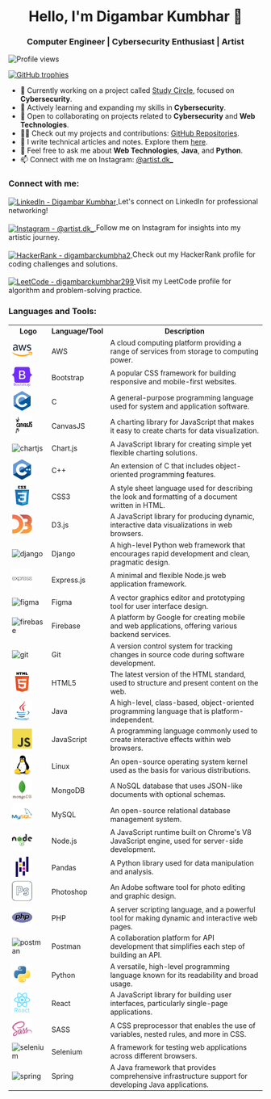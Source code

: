 <h1 align="center">Hello, I'm Digambar Kumbhar 👋</h1>
<h3 align="center">Computer Engineer | Cybersecurity Enthusiast | Artist</h3>

<p align="left"> <img src="https://komarev.com/ghpvc/?username=Artist-dk&label=Profile%20views&color=0e75b6&style=flat" alt="Profile views" /> </p>

<p align="left"> 
  <a href="https://github-profile-trophy.vercel.app/?username=Artist-dk">
    <img src="https://github-profile-trophy.vercel.app/?username=Artist-dk" alt="GitHub trophies" />
  </a> 
</p>

- 🔭 Currently working on a project called [Study Circle](https://github.com/Artist-dk/project-studyCircle), focused on **Cybersecurity**.
- 🌱 Actively learning and expanding my skills in **Cybersecurity**.
- 👯 Open to collaborating on projects related to **Cybersecurity** and **Web Technologies**.
- 👨‍💻 Check out my projects and contributions: [GitHub Repositories](https://github.com/Artist-dk?tab=repositories).
- 📝 I write technical articles and notes. Explore them [here](https://github.com/Artist-dk/notes).
- 💬 Feel free to ask me about **Web Technologies**, **Java**, and **Python**.
- 📫 Connect with me on Instagram: [@artist.dk_](https://www.instagram.com/artist.dk_/)


<h3 align="left">Connect with me:</h3>
<p align="left">
  <a href="https://linkedin.com/in/digambar-kumbhar" target="_blank">
    <img align="center" src="https://raw.githubusercontent.com/rahuldkjain/github-profile-readme-generator/master/src/images/icons/Social/linked-in-alt.svg" alt="LinkedIn - Digambar Kumbhar" height="30" width="40" />
  </a>
  <span> Let's connect on LinkedIn for professional networking! </span>
  <br><br>
  <a href="https://instagram.com/artist.dk_" target="_blank">
    <img align="center" src="https://raw.githubusercontent.com/rahuldkjain/github-profile-readme-generator/master/src/images/icons/Social/instagram.svg" alt="Instagram - @artist.dk_" height="30" width="40" />
  </a>
  <span> Follow me on Instagram for insights into my artistic journey. </span>
  <br><br>
  <a href="https://www.hackerrank.com/digambarckumbha2" target="_blank">
    <img align="center" src="https://raw.githubusercontent.com/rahuldkjain/github-profile-readme-generator/master/src/images/icons/Social/hackerrank.svg" alt="HackerRank - digambarckumbha2" height="30" width="40" />
  </a>
  <span> Check out my HackerRank profile for coding challenges and solutions. </span>
  <br><br>
  <a href="https://www.leetcode.com/digambarckumbhar299" target="_blank">
    <img align="center" src="https://raw.githubusercontent.com/rahuldkjain/github-profile-readme-generator/master/src/images/icons/Social/leet-code.svg" alt="LeetCode - digambarckumbhar299" height="30" width="40" />
  </a>
  <span> Visit my LeetCode profile for algorithm and problem-solving practice. </span>
</p>


<!-- -->






<h3 align="left">Languages and Tools:</h3>
<table>
  <tr>
    <th>Logo</th>
    <th>Language/Tool</th>
    <th>Description</th>
  </tr>
  <tr>
    <td><img src="https://raw.githubusercontent.com/devicons/devicon/master/icons/amazonwebservices/amazonwebservices-original-wordmark.svg" alt="aws" width="40" height="40"/></td>
    <td>AWS</td>
    <td>A cloud computing platform providing a range of services from storage to computing power.</td>
  </tr>
  <tr>
    <td><img src="https://raw.githubusercontent.com/devicons/devicon/master/icons/bootstrap/bootstrap-plain-wordmark.svg" alt="bootstrap" width="40" height="40"/></td>
    <td>Bootstrap</td>
    <td>A popular CSS framework for building responsive and mobile-first websites.</td>
  </tr>
  <tr>
    <td><img src="https://raw.githubusercontent.com/devicons/devicon/master/icons/c/c-original.svg" alt="c" width="40" height="40"/></td>
    <td>C</td>
    <td>A general-purpose programming language used for system and application software.</td>
  </tr>
  <tr>
    <td><img src="https://raw.githubusercontent.com/Hardik0307/Hardik0307/master/assets/canvasjs-charts.svg" alt="canvasjs" width="40" height="40"/></td>
    <td>CanvasJS</td>
    <td>A charting library for JavaScript that makes it easy to create charts for data visualization.</td>
  </tr>
  <tr>
    <td><img src="https://www.chartjs.org/media/logo-title.svg" alt="chartjs" width="40" height="40"/></td>
    <td>Chart.js</td>
    <td>A JavaScript library for creating simple yet flexible charting solutions.</td>
  </tr>
  <tr>
    <td><img src="https://raw.githubusercontent.com/devicons/devicon/master/icons/cplusplus/cplusplus-original.svg" alt="cplusplus" width="40" height="40"/></td>
    <td>C++</td>
    <td>An extension of C that includes object-oriented programming features.</td>
  </tr>
  <tr>
    <td><img src="https://raw.githubusercontent.com/devicons/devicon/master/icons/css3/css3-original-wordmark.svg" alt="css3" width="40" height="40"/></td>
    <td>CSS3</td>
    <td>A style sheet language used for describing the look and formatting of a document written in HTML.</td>
  </tr>
  <tr>
    <td><img src="https://raw.githubusercontent.com/devicons/devicon/master/icons/d3js/d3js-original.svg" alt="d3js" width="40" height="40"/></td>
    <td>D3.js</td>
    <td>A JavaScript library for producing dynamic, interactive data visualizations in web browsers.</td>
  </tr>
  <tr>
    <td><img src="https://cdn.worldvectorlogo.com/logos/django.svg" alt="django" width="40" height="40"/></td>
    <td>Django</td>
    <td>A high-level Python web framework that encourages rapid development and clean, pragmatic design.</td>
  </tr>
  <tr>
    <td><img src="https://raw.githubusercontent.com/devicons/devicon/master/icons/express/express-original-wordmark.svg" alt="express" width="40" height="40"/></td>
    <td>Express.js</td>
    <td>A minimal and flexible Node.js web application framework.</td>
  </tr>
  <tr>
    <td><img src="https://www.vectorlogo.zone/logos/figma/figma-icon.svg" alt="figma" width="40" height="40"/></td>
    <td>Figma</td>
    <td>A vector graphics editor and prototyping tool for user interface design.</td>
  </tr>
  <tr>
    <td><img src="https://www.vectorlogo.zone/logos/firebase/firebase-icon.svg" alt="firebase" width="40" height="40"/></td>
    <td>Firebase</td>
    <td>A platform by Google for creating mobile and web applications, offering various backend services.</td>
  </tr>
  <tr>
    <td><img src="https://www.vectorlogo.zone/logos/git-scm/git-scm-icon.svg" alt="git" width="40" height="40"/></td>
    <td>Git</td>
    <td>A version control system for tracking changes in source code during software development.</td>
  </tr>
  <tr>
    <td><img src="https://raw.githubusercontent.com/devicons/devicon/master/icons/html5/html5-original-wordmark.svg" alt="html5" width="40" height="40"/></td>
    <td>HTML5</td>
    <td>The latest version of the HTML standard, used to structure and present content on the web.</td>
  </tr>
  <tr>
    <td><img src="https://raw.githubusercontent.com/devicons/devicon/master/icons/java/java-original.svg" alt="java" width="40" height="40"/></td>
    <td>Java</td>
    <td>A high-level, class-based, object-oriented programming language that is platform-independent.</td>
  </tr>
  <tr>
    <td><img src="https://raw.githubusercontent.com/devicons/devicon/master/icons/javascript/javascript-original.svg" alt="javascript" width="40" height="40"/></td>
    <td>JavaScript</td>
    <td>A programming language commonly used to create interactive effects within web browsers.</td>
  </tr>
  <tr>
    <td><img src="https://raw.githubusercontent.com/devicons/devicon/master/icons/linux/linux-original.svg" alt="linux" width="40" height="40"/></td>
    <td>Linux</td>
    <td>An open-source operating system kernel used as the basis for various distributions.</td>
  </tr>
  <tr>
    <td><img src="https://raw.githubusercontent.com/devicons/devicon/master/icons/mongodb/mongodb-original-wordmark.svg" alt="mongodb" width="40" height="40"/></td>
    <td>MongoDB</td>
    <td>A NoSQL database that uses JSON-like documents with optional schemas.</td>
  </tr>
  <tr>
    <td><img src="https://raw.githubusercontent.com/devicons/devicon/master/icons/mysql/mysql-original-wordmark.svg" alt="mysql" width="40" height="40"/></td>
    <td>MySQL</td>
    <td>An open-source relational database management system.</td>
  </tr>
  <tr>
    <td><img src="https://raw.githubusercontent.com/devicons/devicon/master/icons/nodejs/nodejs-original-wordmark.svg" alt="nodejs" width="40" height="40"/></td>
    <td>Node.js</td>
    <td>A JavaScript runtime built on Chrome's V8 JavaScript engine, used for server-side development.</td>
  </tr>
  <tr>
    <td><img src="https://raw.githubusercontent.com/devicons/devicon/2ae2a900d2f041da66e950e4d48052658d850630/icons/pandas/pandas-original.svg" alt="pandas" width="40" height="40"/></td>
    <td>Pandas</td>
    <td>A Python library used for data manipulation and analysis.</td>
  </tr>
  <tr>
    <td><img src="https://raw.githubusercontent.com/devicons/devicon/master/icons/photoshop/photoshop-line.svg" alt="photoshop" width="40" height="40"/></td>
    <td>Photoshop</td>
    <td>An Adobe software tool for photo editing and graphic design.</td>
  </tr>
  <tr>
    <td><img src="https://raw.githubusercontent.com/devicons/devicon/master/icons/php/php-original.svg" alt="php" width="40" height="40"/></td>
    <td>PHP</td>
    <td>A server scripting language, and a powerful tool for making dynamic and interactive web pages.</td>
  </tr>
  <tr>
    <td><img src="https://www.vectorlogo.zone/logos/getpostman/getpostman-icon.svg" alt="postman" width="40" height="40"/></td>
    <td>Postman</td>
    <td>A collaboration platform for API development that simplifies each step of building an API.</td>
  </tr>
  <tr>
    <td><img src="https://raw.githubusercontent.com/devicons/devicon/master/icons/python/python-original.svg" alt="python" width="40" height="40"/></td>
    <td>Python</td>
    <td>A versatile, high-level programming language known for its readability and broad usage.</td>
  </tr>
  <tr>
    <td><img src="https://raw.githubusercontent.com/devicons/devicon/master/icons/react/react-original-wordmark.svg" alt="react" width="40" height="40"/></td>
    <td>React</td>
    <td>A JavaScript library for building user interfaces, particularly single-page applications.</td>
  </tr>
  <tr>
    <td><img src="https://raw.githubusercontent.com/devicons/devicon/master/icons/sass/sass-original.svg" alt="sass" width="40" height="40"/></td>
    <td>SASS</td>
    <td>A CSS preprocessor that enables the use of variables, nested rules, and more in CSS.</td>
  </tr>
  <tr>
    <td><img src="https://raw.githubusercontent.com/detain/svg-logos/780f25886640cef088af994181646db2f6b1a3f8/svg/selenium-logo.svg" alt="selenium" width="40" height="40"/></td>
    <td>Selenium</td>
    <td>A framework for testing web applications across different browsers.</td>
  </tr>
  <tr>
    <td><img src="https://www.vectorlogo.zone/logos/springio/springio-icon.svg" alt="spring" width="40" height="40"/></td>
    <td>Spring</td>
    <td>A Java framework that provides comprehensive infrastructure support for developing Java applications.</td>
  </tr>
</table>







<!--
<p><img align="left" src="https://github-readme-stats.vercel.app/api/top-langs?username=aritst-dk&show_icons=true&locale=en&layout=compact" alt="aritst-dk" /></p>

<p>&nbsp;<img align="center" src="https://github-readme-stats.vercel.app/api?username=aritst-dk&show_icons=true&locale=en" alt="aritst-dk" /></p>

<p><img align="center" src="https://github-readme-streak-stats.herokuapp.com/?user=aritst-dk&" alt="aritst-dk" /></p>

**Artist-dk/Artist-dk** is a ✨ _special_ ✨ repository because its `README.md` (this file) appears on your GitHub profile.

Here are some ideas to get you started:

- 🔭 I’m currently working on ...
- 🌱 I’m currently learning ...
- 👯 I’m looking to collaborate on ...
- 🤔 I’m looking for help with ...
- 💬 Ask me about ...
- 📫 How to reach me: ...
- 😄 Pronouns: ...
- ⚡ Fun fact: ...
-->
